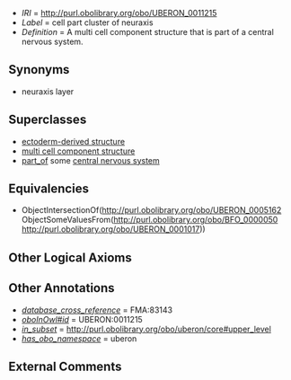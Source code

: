  * *IRI* = http://purl.obolibrary.org/obo/UBERON_0011215
 * *Label* = cell part cluster of neuraxis
 * *Definition* = A multi cell component structure that is part of a central nervous system.

## Synonyms

 * neuraxis layer

## Superclasses

 * [ectoderm-derived structure](../../UBERON/21/UBERON_0004121.md)
 * [multi cell component structure](../../UBERON/62/UBERON_0005162.md)
 * [part_of](../../BFO/50/BFO_0000050.md) some [central nervous system](../../UBERON/17/UBERON_0001017.md)

## Equivalencies

 * ObjectIntersectionOf(<http://purl.obolibrary.org/obo/UBERON_0005162> ObjectSomeValuesFrom(<http://purl.obolibrary.org/obo/BFO_0000050> <http://purl.obolibrary.org/obo/UBERON_0001017>))

## Other Logical Axioms


## Other Annotations

 * *[database_cross_reference](../../ef/oboInOwl#hasDbXref.md)* = FMA:83143
 * *[oboInOwl#id](../../id/oboInOwl#id.md)* = UBERON:0011215
 * *[in_subset](../../et/oboInOwl#inSubset.md)* = http://purl.obolibrary.org/obo/uberon/core#upper_level
 * *[has_obo_namespace](../../ce/oboInOwl#hasOBONamespace.md)* = uberon

## External Comments

